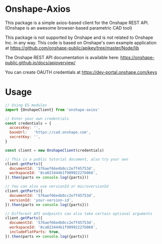 # Onshape-Axios

This package is a simple axios-based client for the Onshape REST API. (Onshape is an awesome browser-based parametric CAD tool)

This package is not supported by Onshape and is not related to Onshape Inc. in any way.  This code is based on Onshape's own example application at https://github.com/onshape-public/apikey/tree/master/Node/lib

The Onshape REST API documentation is available here: https://onshape-public.github.io/docs/apioverview/

You can create OAUTH credentials at https://dev-portal.onshape.com/keys

# Usage
```js
// Using ES modules
import {OnshapeClient} from 'onshape-axios'

// Enter your own credentials
const credentials = {
  accessKey: '',
  baseUrl:   'https://cad.onshape.com',
  secretKey: '',
}

const client = new OnshapeClient(credentials)

// This is a public tutorial document, also try your own
client.getParts({
  documentId: '576aef66e4b0cc2e7f45753d',
  workspaceId: '8ca023444b1f90992227b068',
}).then(parts => console.log({parts}))

// You can also use versionId or microversionId
client.getParts({
  documentId: '576aef66e4b0cc2e7f45753d',
  versionId: 'your-version-id',
}).then(parts => console.log({parts}))

// Different API endpoints can also take certain optional arguments
client.getParts({
  documentId: '576aef66e4b0cc2e7f45753d',
  workspaceId: '8ca023444b1f90992227b068',
  includeFlatParts: true,
}).then(parts => console.log({parts}))
```
